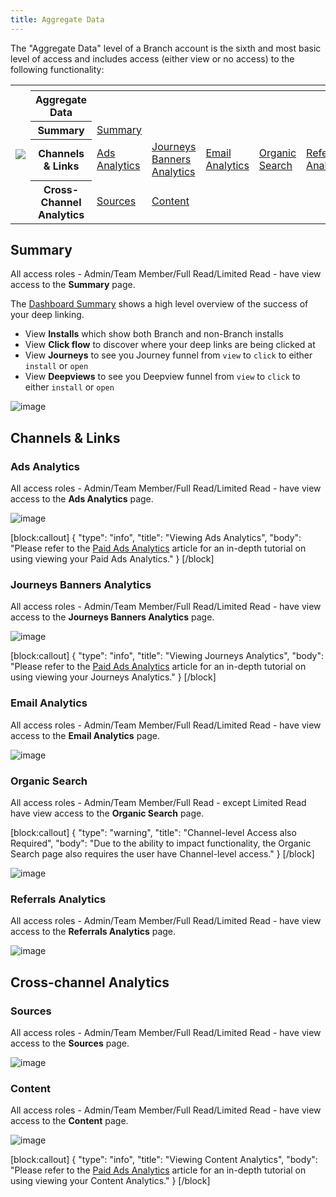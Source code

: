 ```yaml
---
title: Aggregate Data
---
```

The <notranslate>"Aggregate Data"</notranslate> level of a Branch account is the sixth and most basic level of access and includes access (either view or no access) to the following functionality:

<table>
  <tr>
    <th rowspan="6"><img src="/images/pages/dashboard/access-levels/org-level-nav.png"></th>
  </tr>
	<tr>
		<th></th>
		<th></th>
		<th></th>
		<th></th>
    <th></th>
		<th></th>
	</tr>
	<tr>
		<th><b>Aggregate Data</b></th>
		<th></th>
		<th></th>
		<th></th>
    <th></th>
		<th></th>
	</tr>
  <tr>
		<th><b>Summary</b></th>
		<td><a href="/dashboard/aggregate-data-access/#summary">Summary</a></td>
		<td></td>
		<td></td>
    <td></td>
		<td></td>
	</tr>
	<tr>
		<th><b>Channels & Links</b></th>
		<td><a href="/dashboard/aggregate-data-access/#ads-analytics">Ads Analytics</a></td>
		<td><a href="/dashboard/aggregate-data-access/#journeys-banners-analytics">Journeys Banners Analytics</a></td>
		<td><a href="/dashboard/aggregate-data-access/#email-analytics">Email Analytics</a></td>
    <td><a href="/dashboard/aggregate-data-access/#organic-search">Organic Search</a></td>
		<td><a href="/dashboard/aggregate-data-access/#referrals-analytics">Referrals Analytics</a></td>
  </tr>
	<tr>
		<th><b>Cross-Channel Analytics</b></th>
		<td><a href="/dashboard/aggregate-data-access/#sources">Sources</a></td>
		<td><a href="/dashboard/aggregate-data-access/#content">Content</a></td>
    <td></td>
    <td></td>
		<td></td>
  </tr>
</table>

## Summary

All access roles - Admin/Team Member/Full Read/Limited Read - have view access to the <notranslate>**Summary**</notranslate> page.

The [Dashboard Summary](https://dashboard.branch.io/) shows a high level overview of the success of your deep linking.

- View <notranslate>**Installs**</notranslate> which show both Branch and non-Branch installs
- View <notranslate>**Click flow**</notranslate> to discover where your deep links are being clicked at
- View <notranslate>**Journeys**</notranslate> to see you Journey funnel from `view` to `click` to either `install` or `open`
- View <notranslate>**Deepviews**</notranslate> to see you Deepview funnel from `view` to `click` to either `install` or `open`

![image](/images/pages/dashboard/access-levels/aggregate-summary.gif)

## Channels & Links

### Ads Analytics

All access roles - Admin/Team Member/Full Read/Limited Read - have view access to the <notranslate>**Ads Analytics**</notranslate> page.

![image](/images/pages/dashboard/access-levels/aggregate-ads-analytics.gif)

[block:callout]
{
  "type": "info",
  "title": "Viewing Ads Analytics",
  "body": "Please refer to the [Paid Ads Analytics](/activity-reports-analytics/paid-ads-analytics/) article for an in-depth tutorial on using viewing your Paid Ads Analytics."
}
[/block]

### Journeys Banners Analytics

All access roles - Admin/Team Member/Full Read/Limited Read - have view access to the <notranslate>**Journeys Banners Analytics**</notranslate> page.

![image](/images/pages/dashboard/access-levels/aggregate-journeys-analytics.gif)

[block:callout]
{
  "type": "info",
  "title": "Viewing Journeys Analytics",
  "body": "Please refer to the [Paid Ads Analytics](/activity-reports-analytics/journeys-analytics/) article for an in-depth tutorial on using viewing your Journeys Analytics."
}
[/block]

### Email Analytics

All access roles - Admin/Team Member/Full Read/Limited Read - have view access to the <notranslate>**Email Analytics**</notranslate> page.

![image](/images/pages/dashboard/access-levels/aggregate-email-analytics.gif)

### Organic Search

All access roles - Admin/Team Member/Full Read - except Limited Read have view access to the <notranslate>**Organic Search**</notranslate> page.

[block:callout]
{
  "type": "warning",
  "title": "Channel-level Access also Required",
  "body": "Due to the ability to impact functionality, the Organic Search page also requires the user have Channel-level access."
}
[/block]

![image](/images/pages/dashboard/access-levels/aggregate-organic-search.png)

### Referrals Analytics

All access roles - Admin/Team Member/Full Read/Limited Read - have view access to the <notranslate>**Referrals Analytics**</notranslate> page.

![image](/images/pages/dashboard/access-levels/aggregate-referrals-analytics.gif)

## Cross-channel Analytics

### Sources

All access roles - Admin/Team Member/Full Read/Limited Read - have view access to the <notranslate>**Sources**</notranslate> page.

![image](/images/pages/dashboard/access-levels/aggregate-sources-analytics.png)

### Content

All access roles - Admin/Team Member/Full Read/Limited Read - have view access to the <notranslate>**Content**</notranslate> page.

![image](/images/pages/dashboard/access-levels/aggregate-content-analytics.png)

[block:callout]
{
  "type": "info",
  "title": "Viewing Content Analytics",
  "body": "Please refer to the [Paid Ads Analytics](/activity-reports-analytics/content-analytics/) article for an in-depth tutorial on using viewing your Content Analytics."
}
[/block]
